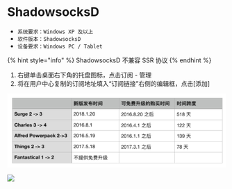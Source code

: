 # ShadowsocksD

* `系统要求：Windows XP 及以上`
* `软件版本：ShadowsocksD`
* `设备要求：Windows PC / Tablet`

{% hint style="info" %}
ShadowsocksD 不兼容 SSR 协议
{% endhint %}

1. 右键单击桌面右下角的托盘图标，点击订阅 - 管理
2. 将在用户中心复制的订阅地址填入“订阅链接”右侧的编辑框，点击\[添加\]



![](../../.gitbook/assets/image%20%2825%29.png)

![](../../.gitbook/assets/image%20%283%29.png)



